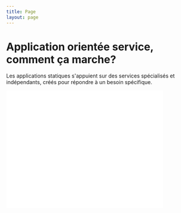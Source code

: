 ```yaml
---
title: Page
layout: page
---
```

# Application orientée service, comment ça marche?

Les applications statiques s'appuient sur des services spécialisés et indépendants, créés pour répondre à un besoin spécifique.

<div class="flex-video"><iframe width="420" height="315" src="//www.youtube.com/embed/vGxRUglFFME" frameborder="0" allowfullscreen=""></iframe></div>